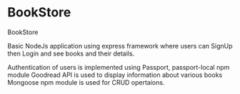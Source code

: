 # BookStore
BookStore

Basic NodeJs application using express framework where users can SignUp then Login and see books and their details.

Authentication of users is implemented using Passport, passport-local npm module
Goodread API is used to display information about various books
Mongoose npm module is used for CRUD opertaions.
